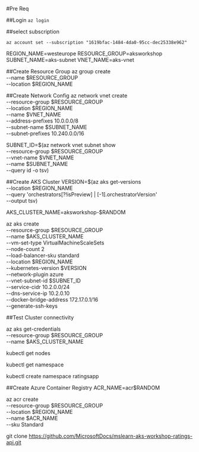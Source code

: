 #Pre Req

##Login
`az login`

##select subscription

`az account set --subscription "1619bfac-1484-4da0-95cc-dec25338e962"`

REGION_NAME=westeurope
RESOURCE_GROUP=aksworkshop
SUBNET_NAME=aks-subnet
VNET_NAME=aks-vnet

##Create Resource Group
az group create \
    --name $RESOURCE_GROUP \
    --location $REGION_NAME

##Create Network Config 
az network vnet create \
    --resource-group $RESOURCE_GROUP \
    --location $REGION_NAME \
    --name $VNET_NAME \
    --address-prefixes 10.0.0.0/8 \
    --subnet-name $SUBNET_NAME \
    --subnet-prefixes 10.240.0.0/16


SUBNET_ID=$(az network vnet subnet show \
    --resource-group $RESOURCE_GROUP \
    --vnet-name $VNET_NAME \
    --name $SUBNET_NAME \
    --query id -o tsv)

##Create AKS Cluster
VERSION=$(az aks get-versions \
    --location $REGION_NAME \
    --query 'orchestrators[?!isPreview] | [-1].orchestratorVersion' \
    --output tsv)


AKS_CLUSTER_NAME=aksworkshop-$RANDOM

az aks create \
--resource-group $RESOURCE_GROUP \
--name $AKS_CLUSTER_NAME \
--vm-set-type VirtualMachineScaleSets \
--node-count 2 \
--load-balancer-sku standard \
--location $REGION_NAME \
--kubernetes-version $VERSION \
--network-plugin azure \
--vnet-subnet-id $SUBNET_ID \
--service-cidr 10.2.0.0/24 \
--dns-service-ip 10.2.0.10 \
--docker-bridge-address 172.17.0.1/16 \
--generate-ssh-keys


##Test Cluster connectivity 

az aks get-credentials \
    --resource-group $RESOURCE_GROUP \
    --name $AKS_CLUSTER_NAME

kubectl get nodes

kubectl get namespace

kubectl create namespace ratingsapp

##Create Azure Container Registry 
ACR_NAME=acr$RANDOM

az acr create \
    --resource-group $RESOURCE_GROUP \
    --location $REGION_NAME \
    --name $ACR_NAME \
    --sku Standard



git clone https://github.com/MicrosoftDocs/mslearn-aks-workshop-ratings-api.git